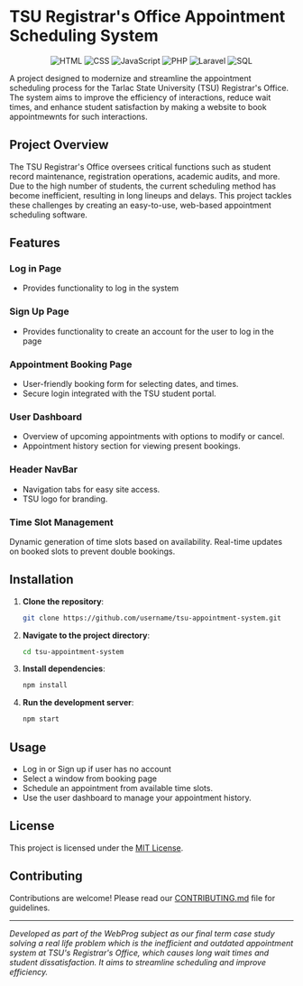 # TSU Registrar's Office Appointment Scheduling System

  <p align="center">
    <img alt="HTML" src="https://shields.io/badge/HTML-f06529?style=for-the-badge&logo=html5&logoColor=white&labelColor=f06529"/>
    <img alt="CSS" src="https://img.shields.io/badge/CSS-239120?style=for-the-badge&logo=css3&logoColor=white"/>
    <img alt="JavaScript" src="https://shields.io/badge/JavaScript-F7DF1E?logo=JavaScript&logoColor=000&style=for-the-badge"/>
    <img alt="PHP" src="https://shields.io/badge/-PHP-3776AB?style=for-the-badge&logo=php&logoColor=white"/>
    <img alt="Laravel" src="https://img.shields.io/badge/Laravel-2e2e2e?style=for-the-badge&logo=laravel&logoColor=white"/>
    <img alt="SQL" src="https://img.shields.io/badge/-SQL-000?style=for-the-badge&logo=MySQL&logoColor=4479A1" />
  </p>

A project designed to modernize and streamline the appointment scheduling process for the Tarlac State University (TSU) Registrar's Office. The system aims to improve the efficiency of interactions, reduce wait times, and enhance student satisfaction by making a website to book appointmewnts for such interactions.

## Project Overview
The TSU Registrar's Office oversees critical functions such as student record maintenance, registration operations, academic audits, and more. Due to the high number of students, the current scheduling method has become inefficient, resulting in long lineups and delays. This project tackles these challenges by creating an easy-to-use, web-based appointment scheduling software.

## Features

### Log in Page
- Provides functionality to log in the system

### Sign Up Page
- Provides functionality to create an account for the user to log in the page
  
### Appointment Booking Page
- User-friendly booking form for selecting dates, and times.
- Secure login integrated with the TSU student portal.

### User Dashboard
- Overview of upcoming appointments with options to modify or cancel.
- Appointment history section for viewing present bookings.

### Header NavBar
- Navigation tabs for easy site access.
- TSU logo for branding.

### Time Slot Management
Dynamic generation of time slots based on availability.
Real-time updates on booked slots to prevent double bookings.


## Installation

1. **Clone the repository**:
    ```bash
    git clone https://github.com/username/tsu-appointment-system.git
    ```
2. **Navigate to the project directory**:
    ```bash
    cd tsu-appointment-system
    ```
3. **Install dependencies**:
    ```bash
    npm install
    ```
4. **Run the development server**:
    ```bash
    npm start
    ```

## Usage
- Log in or Sign up if user has no account
- Select a window from booking page
- Schedule an appointment from available time slots.
- Use the user dashboard to manage your appointment history.

## License
This project is licensed under the [MIT License](LICENSE).

## Contributing
Contributions are welcome! Please read our [CONTRIBUTING.md](CONTRIBUTING.md) file for guidelines.

---

*Developed as part of the WebProg subject as our final term case study solving a real life problem which is the inefficient and outdated appointment system at TSU's Registrar's Office, which causes long wait times and student dissatisfaction. It aims to streamline scheduling and improve efficiency.*
